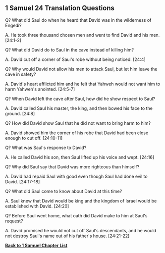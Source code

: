 ## 1 Samuel 24 Translation Questions ##

Q? What did Saul do when he heard that David was in the wilderness of Engedi?

A. He took three thousand chosen men and went to find David and his men. [24:1-2]

Q? What did David do to Saul in the cave instead of killing him?

A. David cut off a corner of Saul's robe without being noticed. [24:4]

Q? Why would David not allow his men to attack Saul, but let him leave the cave in safety?

A. David's heart afflicted him and he felt that Yahweh would not want him to harm Yahweh's anointed. [24:5-7]

Q? When David left the cave after Saul, how did he show respect to Saul?

A. David called Saul his master, the king, and then bowed his face to the ground. [24:8]

Q? How did David show Saul that he did not want to bring harm to him?

A. David showed him the corner of his robe that David had been close enough to cut off. [24:10-11]

Q? What was Saul's response to David?

A. He called David his son, then Saul lifted up his voice and wept. [24:16]

Q? Why did Saul say that David was more righteous than himself?

A. David had repaid Saul with good even though Saul had done evil to David. [24:17-18]

Q? What did Saul come to know about David at this time?

A. Saul knew that David would be king and the kingdom of Israel would be established with David. [24:20]

Q? Before Saul went home, what oath did David make to him at Saul's request?

A. David promised he would not cut off Saul's descendants, and he would not destroy Saul's name out of his father's house. [24:21-22]

__[Back to 1 Samuel Chapter List](./)__


